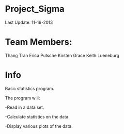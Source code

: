 Project_Sigma
=============
Last Update:
11-19-2013


Team Members:
=============
Thang Tran
Erica Putsche
Kirsten Grace
Keith Lueneburg

Info
=============

Basic statistics program.

The program will:

-Read in a data set.

-Calculate statistics on the data.

-Display various plots of the data.


